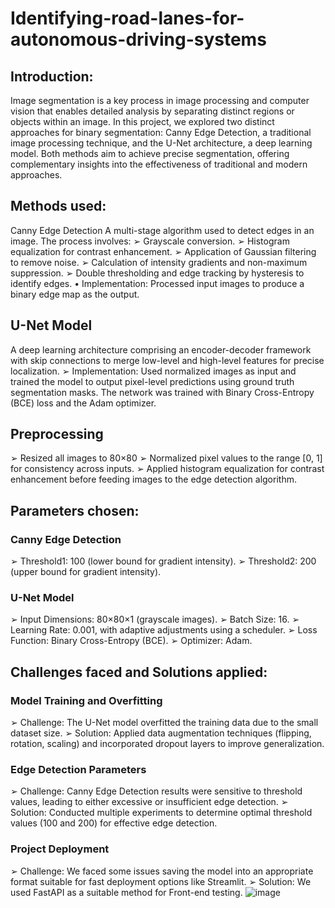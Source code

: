 # Identifying-road-lanes-for-autonomous-driving-systems
## Introduction:
Image segmentation is a key process in image processing and computer vision that
enables detailed analysis by separating distinct regions or objects within an image.
In this project, we explored two distinct approaches for binary segmentation:
Canny Edge Detection, a traditional image processing technique, and the U-Net
architecture, a deep learning model. Both methods aim to achieve precise
segmentation, offering complementary insights into the effectiveness of traditional
and modern approaches.
## Methods used:
Canny Edge Detection
A multi-stage algorithm used to detect edges in an image. The process involves:
➢ Grayscale conversion.
➢ Histogram equalization for contrast enhancement.
➢ Application of Gaussian filtering to remove noise.
➢ Calculation of intensity gradients and non-maximum suppression.
➢ Double thresholding and edge tracking by hysteresis to identify edges.
• Implementation: Processed input images to produce a binary edge map as
the output.
## U-Net Model
A deep learning architecture comprising an encoder-decoder framework with skip
connections to merge low-level and high-level features for precise localization.
➢ Implementation: Used normalized images as input and trained the model to
output pixel-level predictions using ground truth segmentation masks. The
network was trained with Binary Cross-Entropy (BCE) loss and the Adam
optimizer.
## Preprocessing
➢ Resized all images to 80×80
➢ Normalized pixel values to the range [0, 1] for consistency across inputs.
➢ Applied histogram equalization for contrast enhancement before feeding
images to the edge detection algorithm.
## Parameters chosen:
### Canny Edge Detection
➢ Threshold1: 100 (lower bound for gradient intensity).
➢ Threshold2: 200 (upper bound for gradient intensity).
### U-Net Model
➢ Input Dimensions: 80×80×1 (grayscale images).
➢ Batch Size: 16.
➢ Learning Rate: 0.001, with adaptive adjustments using a scheduler.
➢ Loss Function: Binary Cross-Entropy (BCE).
➢ Optimizer: Adam.
## Challenges faced and Solutions applied:
### Model Training and Overfitting
➢ Challenge: The U-Net model overfitted the training data due to the small
dataset size.
➢ Solution: Applied data augmentation techniques (flipping, rotation, scaling)
and incorporated dropout layers to improve generalization.
### Edge Detection Parameters
➢ Challenge: Canny Edge Detection results were sensitive to threshold values,
leading to either excessive or insufficient edge detection.
➢ Solution: Conducted multiple experiments to determine optimal threshold
values (100 and 200) for effective edge detection.
### Project Deployment
➢ Challenge: We faced some issues saving the model into an appropriate
format suitable for fast deployment options like Streamlit.
➢ Solution: We used FastAPI as a suitable method for Front-end testing.
![image](https://github.com/user-attachments/assets/eb69b822-1f0e-400e-a410-c069491f2c1b)
